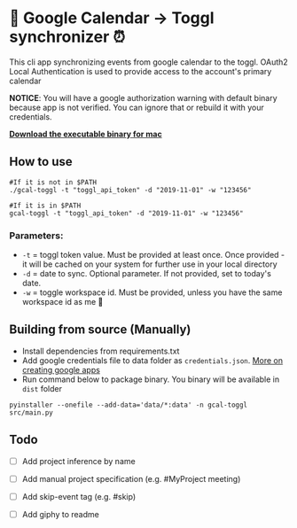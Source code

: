 
# 📅 Google Calendar -> Toggl synchronizer ⏰
This cli app synchronizing events from google calendar to the toggl. OAuth2 Local Authentication is used to provide access to the account's primary calendar  


**NOTICE**: You will have a google authorization warning with default binary because app is not verified. You can ignore that or rebuild it with your credentials. 


**[Download the executable binary for mac]()**
## How to use

```
#If it is not in $PATH
./gcal-toggl -t "toggl_api_token" -d "2019-11-01" -w "123456"

#If it is in $PATH
gcal-toggl -t "toggl_api_token" -d "2019-11-01" -w "123456"
```

### Parameters:
* `-t` = toggl token value. Must be provided at least once. Once provided - it will be cached on your system for further use in your local directory
* `-d` = date to sync. Optional parameter. If not provided, set to today's date.
* `-w` = toggle workspace id. Must be provided, unless you have the same workspace id as me 🙂




## Building from source (Manually)
* Install dependencies from requirements.txt
* Add google credentials file to data folder as `credentials.json`. [More on creating google apps](https://developers.google.com/identity/protocols/OAuth2)
* Run command below to package binary. You binary will be available in `dist` folder

```
pyinstaller --onefile --add-data='data/*:data' -n gcal-toggl src/main.py
```


## Todo
- [ ] Add project inference by name
- [ ] Add manual project specification (e.g. #MyProject meeting)
- [ ] Add skip-event tag (e.g. #skip)
- [ ] Add giphy to readme


